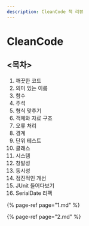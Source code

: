 ```yaml
---
description: CleanCode 책 리뷰
---
```


# CleanCode

## &lt;목차&gt;

1. 깨끗한 코드
2. 의미 있는 이름
3. 함수
4. 주석
5. 형식 맞추기
6. 객체와 자료 구조
7. 오류 처리
8. 경계
9. 단위 테스트
10. 클래스
11. 시스템
12. 창발성
13. 동시성
14. 점진적인 개선
15. JUnit 들어다보기
16. SerialDate 리팩

{% page-ref page="1.md" %}

{% page-ref page="2.md" %}




